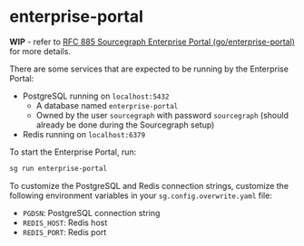 # enterprise-portal

**WIP** - refer to [RFC 885 Sourcegraph Enterprise Portal (go/enterprise-portal)](https://docs.google.com/document/d/1tiaW1IVKm_YSSYhH-z7Q8sv4HSO_YJ_Uu6eYDjX7uU4/edit#heading=h.tdaxc5h34u7q) for more details.

There are some services that are expected to be running by the Enterprise Portal:

- PostgreSQL running on `localhost:5432`
  - A database named `enterprise-portal`
  - Owned by the user `sourcegraph` with password `sourcegraph` (should already be done during the Sourcegraph setup)
- Redis running on `localhost:6379`

To start the Enterprise Portal, run:

```zsh
sg run enterprise-portal
```

To customize the PostgreSQL and Redis connection strings, customize the following environment variables in your `sg.config.overwrite.yaml` file:

- `PGDSN`: PostgreSQL connection string
- `REDIS_HOST`: Redis host
- `REDIS_PORT`: Redis port
